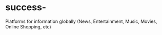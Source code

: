 # success-
Platforms for information globally (News, Entertainment, Music, Movies, Online Shopping, etc)
